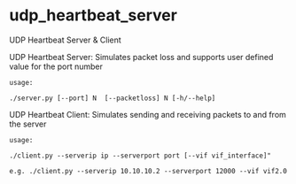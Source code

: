 # udp_heartbeat_server
UDP Heartbeat Server &amp; Client

UDP Heartbeat Server: Simulates packet loss and supports user defined value for the port number

    usage:

    ./server.py [--port] N  [--packetloss] N [-h/--help]

UDP Heartbeat Client: Simulates sending and receiving packets to and from the server

    usage:

    ./client.py --serverip ip --serverport port [--vif vif_interface]"

    e.g. ./client.py --serverip 10.10.10.2 --serverport 12000 --vif vif2.0

